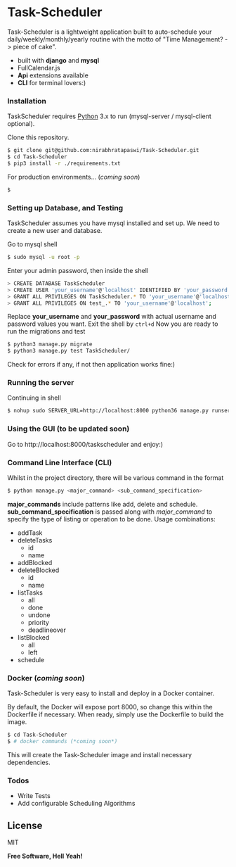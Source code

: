 # Task-Scheduler

Task-Scheduler is a lightweight application built to auto-schedule your daily/weekly/monthly/yearly routine with the motto of "Time Management? -> piece of cake".

  - built with **django** and **mysql**
  - FullCalendar.js
  - **Api** extensions available
  - **CLI** for terminal lovers:)

### Installation

TaskScheduler requires [Python](https://www.python.org/) 3.x to run (mysql-server / mysql-client optional).

Clone this repository.

```sh
$ git clone git@github.com:nirabhratapaswi/Task-Scheduler.git
$ cd Task-Scheduler
$ pip3 install -r ./requirements.txt
```

For production environments... (*coming soon*)

```sh
$ 
```

### Setting up Database, and Testing

TaskScheduler assumes you have mysql installed and set up. We need to create a new user and database.

Go to mysql shell
```sh
$ sudo mysql -u root -p
```
Enter your admin password, then inside the shell
```sh
> CREATE DATABASE TaskScheduler
> CREATE USER 'your_username'@'localhost' IDENTIFIED BY 'your_password';
> GRANT ALL PRIVILEGES ON TaskScheduler.* TO 'your_username'@'localhost';
> GRANT ALL PRIVILEGES ON test_.* TO 'your_username'@'localhost';
```
Replace **your_username** and **your_password** with actual username and password values you want.
Exit the shell by `ctrl+d`
Now you are ready to run the migrations and test
```sh
$ python3 manage.py migrate
$ python3 manage.py test TaskScheduler/
```
Check for errors if any, if not then application works fine:)

### Running the server

Continuing in shell
```sh
$ nohup sudo SERVER_URL=http://localhost:8000 python36 manage.py runserver http://localhost:8000 &
```

### Using the GUI (to be updated soon)

Go to http://localhost:8000/taskscheduler and enjoy:)

### Command Line Interface (CLI)

Whilst in the project directory, there will be various command in the format
```sh
$ python manage.py <major_command> <sub_command_specification>
```
**major_commands** include patterns like add, delete and schedule. **sub_command_specification** is passed along with *major_command* to specify the type of listing or operation to be done. Usage combinations:
* addTask
* deleteTasks
    - id <actual integer>
    - name <actual string>
* addBlocked
* deleteBlocked
    - id <actual integer>
    - name <actual string>
* listTasks
    - all
    - done
    - undone
    - priority
    - deadlineover
* listBlocked
    - all
    - left
* schedule

### Docker (*coming soon*)
Task-Scheduler is very easy to install and deploy in a Docker container.

By default, the Docker will expose port 8000, so change this within the Dockerfile if necessary. When ready, simply use the Dockerfile to build the image.

```sh
$ cd Task-Scheduler
$ # docker commands (*coming soon*)
```
This will create the Task-Scheduler image and install necessary dependencies.

### Todos

 - Write Tests
 - Add configurable Scheduling Algorithms

License
----

MIT


**Free Software, Hell Yeah!**
